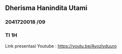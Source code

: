 ## Dherisma Hanindita Utami
### 2041720018 /09
### TI 1H

Link presentasi Youtube :
https://youtu.be/Ayozlyduuro